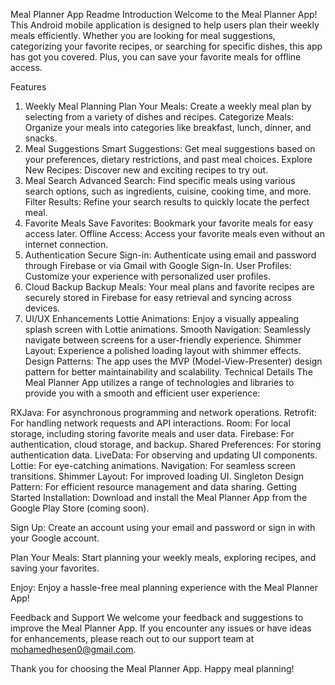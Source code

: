 Meal Planner App Readme
Introduction
Welcome to the Meal Planner App! This Android mobile application is designed to help users plan their weekly meals efficiently. Whether you are looking for meal suggestions, categorizing your favorite recipes, or searching for specific dishes, this app has got you covered. Plus, you can save your favorite meals for offline access.

Features
1. Weekly Meal Planning
Plan Your Meals: Create a weekly meal plan by selecting from a variety of dishes and recipes.
Categorize Meals: Organize your meals into categories like breakfast, lunch, dinner, and snacks.
2. Meal Suggestions
Smart Suggestions: Get meal suggestions based on your preferences, dietary restrictions, and past meal choices.
Explore New Recipes: Discover new and exciting recipes to try out.
3. Meal Search
Advanced Search: Find specific meals using various search options, such as ingredients, cuisine, cooking time, and more.
Filter Results: Refine your search results to quickly locate the perfect meal.
4. Favorite Meals
Save Favorites: Bookmark your favorite meals for easy access later.
Offline Access: Access your favorite meals even without an internet connection.
5. Authentication
Secure Sign-in: Authenticate using email and password through Firebase or via Gmail with Google Sign-In.
User Profiles: Customize your experience with personalized user profiles.
6. Cloud Backup
Backup Meals: Your meal plans and favorite recipes are securely stored in Firebase for easy retrieval and syncing across devices.
7. UI/UX Enhancements
Lottie Animations: Enjoy a visually appealing splash screen with Lottie animations.
Smooth Navigation: Seamlessly navigate between screens for a user-friendly experience.
Shimmer Layout: Experience a polished loading layout with shimmer effects.
Design Patterns: The app uses the MVP (Model-View-Presenter) design pattern for better maintainability and scalability.
Technical Details
The Meal Planner App utilizes a range of technologies and libraries to provide you with a smooth and efficient user experience:

RXJava: For asynchronous programming and network operations.
Retrofit: For handling network requests and API interactions.
Room: For local storage, including storing favorite meals and user data.
Firebase: For authentication, cloud storage, and backup.
Shared Preferences: For storing authentication data.
LiveData: For observing and updating UI components.
Lottie: For eye-catching animations.
Navigation: For seamless screen transitions.
Shimmer Layout: For improved loading UI.
Singleton Design Pattern: For efficient resource management and data sharing.
Getting Started
Installation: Download and install the Meal Planner App from the Google Play Store (coming soon).

Sign Up: Create an account using your email and password or sign in with your Google account.

Plan Your Meals: Start planning your weekly meals, exploring recipes, and saving your favorites.

Enjoy: Enjoy a hassle-free meal planning experience with the Meal Planner App!

Feedback and Support
We welcome your feedback and suggestions to improve the Meal Planner App. If you encounter any issues or have ideas for enhancements, please reach out to our support team at mohamedhesen0@gmail.com.

Thank you for choosing the Meal Planner App. Happy meal planning!
